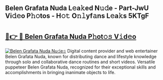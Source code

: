 ## Belen Grafata Nuda L𝚎a𝚔ed N𝚞𝚍e - Part-JwU Vi𝚍𝚎o P𝚑𝚘tos - H𝚘𝚝 O𝚗𝚕yf𝚊ns L𝚎a𝚔s 5KTgF

# <h2><a href="http://kf5oldp.oniu.top/?m=Belen+Grafata+Nuda">🔗👉 🔴 Belen Grafata Nuda P𝚑ot𝚘𝚜 V𝚒d𝚎o</a></h2>

[![Belen Grafata Nuda Nu𝚍e𝚜](https://i.imgur.com/0qMVB7G.gif)](http://kf5oldp.oniu.top/?m=Belen+Grafata+Nuda)
Digital content provider and web entertainer Belen Grafata Nuda, known for distributing dance and lifestyle knowledge through solo and collaborative dance routines and short videos. Versatile puppeteer Belen Grafata Nuda, recognized for their exceptional skills and accomplishments in bringing inanimate objects to life.  
